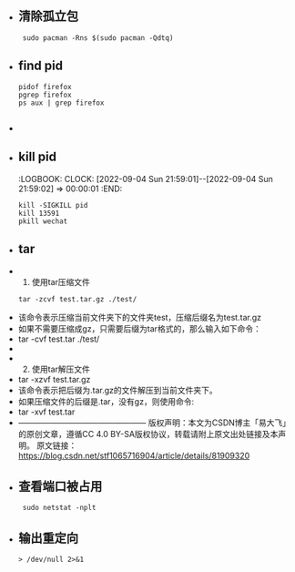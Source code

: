 - ## 清除孤立包
  ```
   sudo pacman -Rns $(sudo pacman -Qdtq)
  ```
- ## find pid
  ```
  pidof firefox
  pgrep firefox
  ps aux | grep firefox
  ```
- ##
- ## kill pid
  :LOGBOOK:
  CLOCK: [2022-09-04 Sun 21:59:01]--[2022-09-04 Sun 21:59:02] =>  00:00:01
  :END:
  ```
  kill -SIGKILL pid
  kill 13591
  pkill wechat
  ```
- ## tar
- 1. 使用tar压缩文件
  ```
  tar -zcvf test.tar.gz ./test/  
  ```
- 该命令表示压缩当前文件夹下的文件夹test，压缩后缀名为test.tar.gz
- 如果不需要压缩成gz，只需要后缀为tar格式的，那么输入如下命令：
- tar -cvf test.tar ./test/
-
- 2. 使用tar解压文件
- tar -xzvf test.tar.gz
- 该命令表示把后缀为.tar.gz的文件解压到当前文件夹下。
- 如果压缩文件的后缀是.tar，没有gz，则使用命令:
- tar -xvf test.tar
- ————————————————
  版权声明：本文为CSDN博主「易大飞」的原创文章，遵循CC 4.0 BY-SA版权协议，转载请附上原文出处链接及本声明。
  原文链接：https://blog.csdn.net/stf1065716904/article/details/81909320
- ## 查看端口被占用
  ```
   sudo netstat -nplt
  ```
- ## 输出重定向
  ```
  > /dev/null 2>&1
  ```